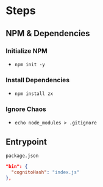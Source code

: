 # Steps

## NPM & Dependencies

### Initialize NPM

- `npm init -y`

### Install Dependencies

- `npm install zx`

### Ignore Chaos

- `echo node_modules > .gitignore`

## Entrypoint

`package.json`

```json
"bin": {
  "cognitoHash": "index.js"
},
```
